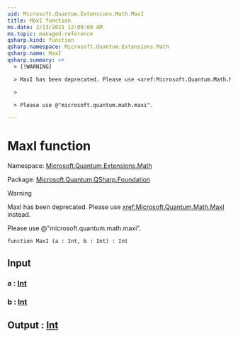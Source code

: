 ```yaml
---
uid: Microsoft.Quantum.Extensions.Math.MaxI
title: MaxI function
ms.date: 2/13/2021 12:00:00 AM
ms.topic: managed-reference
qsharp.kind: function
qsharp.namespace: Microsoft.Quantum.Extensions.Math
qsharp.name: MaxI
qsharp.summary: >+
  > [!WARNING]

  > MaxI has been deprecated. Please use <xref:Microsoft.Quantum.Math.MaxI> instead.

  >

  > Please use @"microsoft.quantum.math.maxi".

---
```


# MaxI function

Namespace: [Microsoft.Quantum.Extensions.Math](xref:Microsoft.Quantum.Extensions.Math)

Package: [Microsoft.Quantum.QSharp.Foundation](https://nuget.org/packages/Microsoft.Quantum.QSharp.Foundation)


> [!WARNING]
> MaxI has been deprecated. Please use <xref:Microsoft.Quantum.Math.MaxI> instead.
>
> Please use @"microsoft.quantum.math.maxi".



```qsharp
function MaxI (a : Int, b : Int) : Int
```


## Input

### a : [Int](xref:microsoft.quantum.lang-ref.int)




### b : [Int](xref:microsoft.quantum.lang-ref.int)





## Output : [Int](xref:microsoft.quantum.lang-ref.int)


